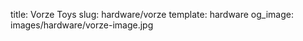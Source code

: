 title: Vorze Toys
slug: hardware/vorze
template: hardware
og_image: images/hardware/vorze-image.jpg
